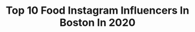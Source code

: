 ---
title: Top 10 Food Instagram Influencers In Boston In 2020
description: >-
  Find top food Instagram influencers in Boston in 2020. Most popular hashtags: #boston #bostonblogger #bostonma #newengland.
platform: Instagram
profiles:
  - username: "hungrysavory"
    fullname: >-
      Food Blog
    location: "United States"
    followers: 6983
    engagement: 1349
    commentsToLikes: 0.002877
    id: ck138pxhxhfi10i19yodmy90d
    verified: false
    hashtags: "#hawaiilife, #hawaii, #tbt, #drinks"
  - username: "alyssakstevens"
    fullname: >-
      Alyssa Stevens
    location: "United States"
    followers: 6955
    engagement: 553
    commentsToLikes: 0.092185
    id: ck0vy42r3253f0i198ybfafo9
    verified: false
    hashtags: "#longweekendvibes, #citystreets, #hermes, #floridasun"
  - username: "beantownbitez"
    fullname: >-
      Boston Food
    location: "United States"
    followers: 3501
    engagement: 1760
    commentsToLikes: 0.126146
    id: ck6uebqx2pznn0j71hgb3f5gv
    verified: false
    hashtags: "#buyagiftcard"
  - username: "whatsemeating"
    fullname: >-
      Emily🦋
    location: "United States"
    followers: 11976
    engagement: 1400
    commentsToLikes: 0.065341
    id: ck5c0d3taswkb0i118hjyc2k3
    verified: false
    hashtags: "#wholefoods, #arcticchar, #balance, #justaddcollagen"
  - username: "nomnom_boston"
    fullname: >-
      yusra • ইউসরা | boston
    location: "United States"
    followers: 70755
    engagement: 306
    commentsToLikes: 0.022510
    id: ck0w0wng8ge790i194ry83yg5
    verified: false
    hashtags: "#ritzfriedchicken, #cartagena, #experiencewindsor, #supportlocal"
  - username: "ninak.eats"
    fullname: >-
      Boston Foodie | Nina
    location: "United States"
    followers: 7504
    engagement: 493
    commentsToLikes: 0.132115
    id: ck5hgyv045iaa0i11q8ynthkj
    verified: false
    hashtags: "#robatayaki, #getfat, #dessertgram, #eatingnola"
  - username: "ashley15c"
    fullname: >-
      Ashley Cunningham
    location: "United States"
    followers: 23406
    engagement: 415
    commentsToLikes: 0.033512
    id: ck5zo02w4phkj0i14ngq5281w
    verified: false
    hashtags: "#bostonma, #instadaily, #confidentlybeautiful, #boston"
  - username: "azulenaroyer"
    fullname: >-
      Azulena Royer
    location: "United States"
    followers: 41521
    engagement: 184
    commentsToLikes: 0.140584
    id: ck5zk426wirz80i14l8ygzwn5
    verified: false
    hashtags: "#ltkunder50, #ltkspring, #pinklilyboutique, #ltkfit"
  - username: "whatzoeeeats"
    fullname: >-
      zoe💕23🍴hungry
    location: "United States"
    followers: 15290
    engagement: 1030
    commentsToLikes: 0.136260
    id: ck5bu9012hd5g0i11c04m42iu
    verified: false
    hashtags: "#toasttuesday, #rallyforrestaurants"
  - username: "amyytran"
    fullname: >-
      Amy Tran
    location: "United States"
    followers: 103829
    engagement: 323
    commentsToLikes: 0.014751
    id: ck13ashm8rykk0i19ait92n39
    verified: false
    hashtags: "#cnd, #cnynails, #dancepartytealdawn, #essieflyingsolo"
---